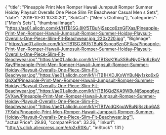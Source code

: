 {
	"title": "Pineapple Print Men Romper Hawaii Jumpsuit Romper Summer Hoiday Playsuit Overalls One Piece Slim Fit Beachwear Casual Men s Sets",
	"date": "2018-10-31 10:30:20",
	"SubCat": ["Men's Clothing"],
	"categories": ["Men's Sets"],
	"thumbnailImage": "https://ae01.alicdn.com/kf/HTB1SG.8Kf5TBuNjSspcq6znGFXas/Pineapple-Print-Men-Romper-Hawaii-Jumpsuit-Romper-Summer-Hoiday-Playsuit-Overalls-One-Piece-Slim-Fit-Beachwear.jpg_220x220.jpg",
	"BigImage": ["https://ae01.alicdn.com/kf/HTB1SG.8Kf5TBuNjSspcq6znGFXas/Pineapple-Print-Men-Romper-Hawaii-Jumpsuit-Romper-Summer-Hoiday-Playsuit-Overalls-One-Piece-Slim-Fit-Beachwear.jpg","https://ae01.alicdn.com/kf/HTB1SsKfKuSSBuNjy0Flq6zBpVXay/Pineapple-Print-Men-Romper-Hawaii-Jumpsuit-Romper-Summer-Hoiday-Playsuit-Overalls-One-Piece-Slim-Fit-Beachwear.jpg","https://ae01.alicdn.com/kf/HTB1HXDJKxWYBuNjy1zkq6xGGpXaf/Pineapple-Print-Men-Romper-Hawaii-Jumpsuit-Romper-Summer-Hoiday-Playsuit-Overalls-One-Piece-Slim-Fit-Beachwear.jpg","https://ae01.alicdn.com/kf/HTB16QdZKA9WBuNjSspeq6yz5VXaw/Pineapple-Print-Men-Romper-Hawaii-Jumpsuit-Romper-Summer-Hoiday-Playsuit-Overalls-One-Piece-Slim-Fit-Beachwear.jpg","https://ae01.alicdn.com/kf/HTB1VcdQKpuWBuNjSszbq6AS7FXah/Pineapple-Print-Men-Romper-Hawaii-Jumpsuit-Romper-Summer-Hoiday-Playsuit-Overalls-One-Piece-Slim-Fit-Beachwear.jpg"],
	"actualPrice": 29.93,
	"comparePrice": 33.26,
	"linkurl": "http://s.click.aliexpress.com/e/p2xRXKu",
	"inStock": 131
}
